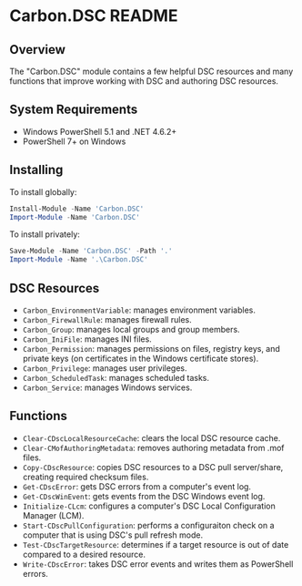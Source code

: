 <!--markdownlint-disable MD012 no-multiple-blanks-->

# Carbon.DSC README

## Overview

The "Carbon.DSC" module contains a few helpful DSC resources and many functions that improve working with DSC and
authoring DSC resources.


## System Requirements

* Windows PowerShell 5.1 and .NET 4.6.2+
* PowerShell 7+ on Windows


## Installing

To install globally:

```powershell
Install-Module -Name 'Carbon.DSC'
Import-Module -Name 'Carbon.DSC'
```

To install privately:

```powershell
Save-Module -Name 'Carbon.DSC' -Path '.'
Import-Module -Name '.\Carbon.DSC'
```

## DSC Resources

* `Carbon_EnvironmentVariable`: manages environment variables.
* `Carbon_FirewallRule`: manages firewall rules.
* `Carbon_Group`: manages local groups and group members.
* `Carbon_IniFile`: manages INI files.
* `Carbon_Permission`: manages permissions on files, registry keys, and private keys (on certificates in the Windows
  certificate stores).
* `Carbon_Privilege`: manages user privileges.
* `Carbon_ScheduledTask`: manages scheduled tasks.
* `Carbon_Service`: manages Windows services.


## Functions

* `Clear-CDscLocalResourceCache`: clears the local DSC resource cache.
* `Clear-CMofAuthoringMetadata`: removes authoring metadata from .mof files.
* `Copy-CDscResource`: copies DSC resources to a DSC pull server/share, creating required checksum files.
* `Get-CDscError`: gets DSC errors from a computer's event log.
* `Get-CDscWinEvent`: gets events from the DSC Windows event log.
* `Initialize-CLcm`: configures a computer's DSC Local Configuration Manager (LCM).
* `Start-CDscPullConfiguration`: performs a configuraiton check on a computer that is using DSC's pull refresh mode.
* `Test-CDscTargetResource`: determines if a target resource is out of date compared to a desired resource.
* `Write-CDscError`: takes DSC error events and writes them as PowerShell errors.
